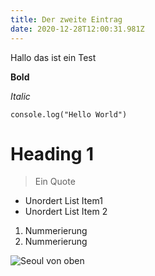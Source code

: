 ```yaml
---
title: Der zweite Eintrag
date: 2020-12-28T12:00:31.981Z
---
```


Hallo das ist ein Test

**Bold**

_Italic_

`console.log("Hello World")`

# Heading 1

> Ein Quote

- Unordert List Item1
- Unordert List Item 2

1. Nummerierung
2. Nummerierung

![Seoul von oben](/img/markus-winkler-jrykesi61ce-unsplash.jpg "Seoul von oben")
